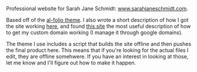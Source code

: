 Professional website for Sarah Jane Schmidt: <a href='http://sarahjaneschmidt.com'>www.sarahjaneschmidt.com</a>.

Based off of the [al-folio theme](https://github.com/alshedivat/al-folio). I also wrote a short description of how I got the site working [here](http://sarahjaneschmidt.com/blog/2019/how-site/), and found [this site](https://dev.to/trentyang/how-to-setup-google-domain-for-github-pages-1p58) the most useful description of how to get my custom domain working (I manage it through google domains).

The theme I use includes a script that builds the site offline and then pushes the final product here. This means that if you're looking for the actual files I edit, they are offline somehwere. If you have an interest in looking at those, let me know and I'll figure out how to make it happen.
